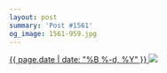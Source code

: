 ```yaml
---
layout: post
summary: 'Post #1561'
og_image: 1561-959.jpg
---
```


<p>
 <time>
  <a href="/1561">
   {{ page.date | date: "%B %-d, %Y" }}
  </a>
 </time>
 <a href="/1561">
  <img data-taken="1/1/2022" sizes="(min-width: 700px) 50vw, calc(100vw - 2rem)" src="{{ site.assets_url }}/1561-480.jpg" srcset="{{ site.assets_url }}/1561-240.jpg 240w, {{ site.assets_url }}/1561-480.jpg 480w, {{ site.assets_url }}/1561-719.jpg 719w, {{ site.assets_url }}/1561-959.jpg 959w"/>
 </a>
</p>
